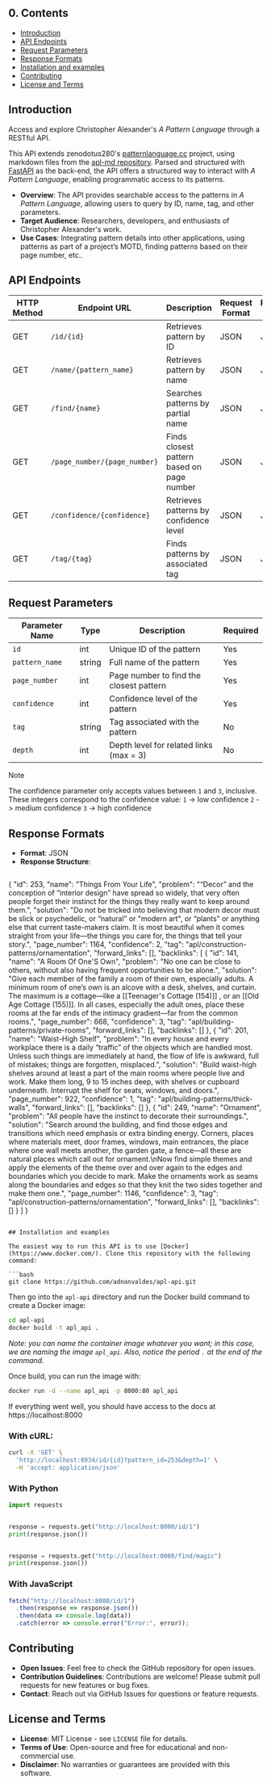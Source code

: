 ## 0. Contents

- [Introduction](#Introduction)
- [API Endpoints](#API%20Endpoints)
- [Request Parameters](#Request%20Parameters)
- [Response Formats](#Response%20Formats)
- [Installation and examples](#Installation%20and%20examples)
- [Contributing](#Contributing)
- [License and Terms](#License%20and%20Terms)

## Introduction

Access and explore Christopher Alexander's _A Pattern Language_ through a RESTful API.

This API extends zenodotus280's [patternlanguage.cc](https://patternlanguage.cc) project, using markdown files from the [apl-md repository](https://github.com/zenodotus280/apl-md). Parsed and structured with [FastAPI](https://fastapi.tiangolo.com) as the back-end, the API offers a structured way to interact with _A Pattern Language_, enabling programmatic access to its patterns.

- **Overview**: The API provides searchable access to the patterns in _A Pattern Language_, allowing users to query by ID, name, tag, and other parameters.
- **Target Audience**: Researchers, developers, and enthusiasts of Christopher Alexander's work.
- **Use Cases**: Integrating pattern details into other applications, using patterns as part of a project’s MOTD, finding patterns based on their page number, etc..

## API Endpoints

| HTTP Method | Endpoint URL                 | Description                                           | Request Format | Response Format |
|-------------|-------------------------------|-------------------------------------------------------|----------------|-----------------|
| GET         | `/id/{id}`                    | Retrieves pattern by ID                               | JSON           | JSON            |
| GET         | `/name/{pattern_name}`        | Retrieves pattern by name                             | JSON           | JSON            |
| GET         | `/find/{name}`                | Searches patterns by partial name                     | JSON           | JSON            |
| GET         | `/page_number/{page_number}`  | Finds closest pattern based on page number            | JSON           | JSON            |
| GET         | `/confidence/{confidence}`    | Retrieves patterns by confidence level                | JSON           | JSON            |
| GET         | `/tag/{tag}`                  | Finds patterns by associated tag                      | JSON           | JSON            |

## Request Parameters

| Parameter Name | Type   | Description                             | Required |
| -------------- | ------ | --------------------------------------- | -------- |
| `id`           | int    | Unique ID of the pattern                | Yes      |
| `pattern_name` | string | Full name of the pattern                | Yes      |
| `page_number`  | int    | Page number to find the closest pattern | Yes      |
| `confidence`   | int    | Confidence level of the pattern         | Yes      |
| `tag`          | string | Tag associated with the pattern         | No       |
| `depth`        | int    | Depth level for related links (max = 3) | No       |
>[!note]
>The confidence parameter only accepts values between `1` and `3`, inclusive. These integers correspond to the confidence value:
>`1` -> low confidence
>`2` -> medium confidence
>`3` -> high confidence

## Response Formats

- **Format**: JSON
- **Response Structure**:
  ```json
{
  "id": 253,
  "name": "Things From Your Life",
  "problem": "“Decor” and the conception of “interior design” have spread so widely, that very often people forget their instinct for the things they really want to keep around them.",
  "solution": "Do not be tricked into believing that modern decor must be slick or psychedelic, or “natural” or \"modern art\", or “plants” or anything else that current taste-makers claim. It is most beautiful when it comes straight from your life—the things you care for, the things that tell your story.",
  "page_number": 1164,
  "confidence": 2,
  "tag": "apl/construction-patterns/ornamentation",
  "forward_links": [],
  "backlinks": [
    {
      "id": 141,
      "name": "A Room Of One'S Own",
      "problem": "No one can be close to others, without also having frequent opportunities to be alone.",
      "solution": "Give each member of the family a room of their own, especially adults. A minimum room of one’s own is an alcove with a desk, shelves, and curtain. The maximum is a cottage—like a [[Teenager's Cottage (154)]] , or an [[Old Age Cottage (155)]]. In all cases, especially the adult ones, place these rooms at the far ends of the intimacy gradient—far from the common rooms.",
      "page_number": 668,
      "confidence": 3,
      "tag": "apl/building-patterns/private-rooms",
      "forward_links": [],
      "backlinks": []
    },
    {
      "id": 201,
      "name": "Waist-High Shelf",
      "problem": "In every house and every workplace there is a daily “traffic” of the objects which are handled most. Unless such things are immediately at hand, the flow of life is awkward, full of mistakes; things are forgotten, misplaced.",
      "solution": "Build waist-high shelves around at least a part of the main rooms where people live and work. Make them long, 9 to 15 inches deep, with shelves or cupboard underneath. Interrupt the shelf for seats, windows, and doors.",
      "page_number": 922,
      "confidence": 1,
      "tag": "apl/building-patterns/thick-walls",
      "forward_links": [],
      "backlinks": []
    },
    {
      "id": 249,
      "name": "Ornament",
      "problem": "All people have the instinct to decorate their surroundings.",
      "solution": "Search around the building, and find those edges and transitions which need emphasis or extra binding energy. Corners, places where materials meet, door frames, windows, main entrances, the place where one wall meets another, the garden gate, a fence—all these are natural places which call out for ornament.\nNow find simple themes and apply the elements of the theme over and over again to the edges and boundaries which you decide to mark. Make the ornaments work as seams along the boundaries and edges so that they knit the two sides together and make them one.",
      "page_number": 1146,
      "confidence": 3,
      "tag": "apl/construction-patterns/ornamentation",
      "forward_links": [],
      "backlinks": []
    }
  ]
}
  ```

## Installation and examples

The easiest way to run this API is to use [Docker](https://www.docker.com/). Clone this repository with the following command:

```bash
git clone https://github.com/adnanvaldes/apl-api.git
```

Then go into the `apl-api` directory and run the Docker build command to create a Docker image:

```bash
cd apl-api
docker build -t apl_api .
```

*Note: you can name the container image whatever you want; in this case, we are naming the image `apl_api`. Also, notice the period `.` at the end of the command.*

Once build, you can run the image with:

```bash
docker run -d --name apl_api -p 8000:80 apl_api
```

If everything went well, you should have access to the docs at https://localhost:8000

### With cURL:

```bash
curl -X 'GET' \
  'http://localhost:8934/id/{id}?pattern_id=253&depth=1' \
  -H 'accept: application/json'
```

###  With Python
```python
import requests


response = requests.get("http://localhost:8000/id/1")
print(response.json())


response = requests.get("http://localhost:8000/find/magic")
print(response.json())
```

###  With JavaScript
```javascript
fetch("http://localhost:8000/id/1")
  .then(response => response.json())
  .then(data => console.log(data))
  .catch(error => console.error("Error:", error));
```

## Contributing

- **Open Issues**: Feel free to check the GitHub repository for open issues.
- **Contribution Guidelines**: Contributions are welcome! Please submit pull requests for new features or bug fixes.
- **Contact**: Reach out via GitHub Issues for questions or feature requests.

## License and Terms

- **License**: MIT License - see `LICENSE` file for details.
- **Terms of Use**: Open-source and free for educational and non-commercial use.
- **Disclaimer**: No warranties or guarantees are provided with this software.